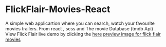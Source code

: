 # FlickFlair-Movies-React
A simple web applicartion where you can search, watch your favourite movies trailers. From react , scss and The movie Database (tmdb Api) .
View Flick Flair live demo by clicking the [here](https://flick-flair-movies.web.app/)
[preview image for flick flair movies](file:///C:/Users/user/Pictures/Study/flickfair%20project/Screenshot%202023-03-31%20132910.jpg)
